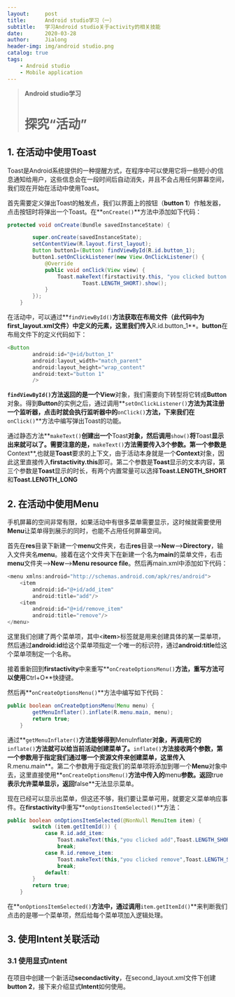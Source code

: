 ```yaml
---
layout:     post
title:      Android studio学习（一）
subtitle:   学习Android studio关于activity的相关技能
date:       2020-03-28
author:     Jialong
header-img: img/android studio.png
catalog: true
tags:
    - Android studio
    - Mobile application
---
```

> **Android studio学习**
>
> # 探究“活动”



## 1. 在活动中使用Toast

Toast是Android系统提供的一种提醒方式，在程序中可以使用它将一些短小的信息通知给用户，这些信息会在一段时间后自动消失，并且不会占用任何屏幕空间，我们现在开始在活动中使用Toast。



首先需要定义弹出Toast的触发点，我们以界面上的按钮（**button 1**）作触发器，点击按钮时将弹出一个Toast。在**`onCreate()`**方法中添加如下代码：

```java
protected void onCreate(Bundle savedInstanceState) {

        super.onCreate(savedInstanceState);
        setContentView(R.layout.first_layout);
        Button button1=(Button) findViewById(R.id.button_1);
        button1.setOnClickListener(new View.OnClickListener() {
            @Override
            public void onClick(View view) {
                Toast.makeText(firstactivity.this, "you clicked button 1",
                        Toast.LENGTH_SHORT).show();
            }
        });
    }
```

在活动中，可以通过**`findViewById()`**方法获取在布局文件（此代码中为first_layout.xml文件）中定义的元素，这里我们传入**R.id.button_1**。**button**在布局文件下的定义代码如下：

```java
<Button
        android:id="@+id/button_1"
        android:layout_width="match_parent"
        android:layout_height="wrap_content"
        android:text="button 1"
        />
```

**`findViewById()`**方法返回的是一个**View**对象，我们需要向下转型将它转成**Button**对象。得到**Button**的实例之后，通过调用**`setOnClickListener()`**方法为其注册一个监听器，点击时就会执行监听器中的**`onClick()`**方法，下来我们在**`onClick()`**方法中编写弹出Toast的功能。



通过静态方法**`makeText()`**创建出一个**Toast**对象，然后调用**`show()`**将**Toast**显示出来就可以了。需要注意的是，**`makeText()`**方法需要传入3个参数。第一个参数是**Context**,也就是**Toast**要求的上下文，由于活动本身就是一个**Context**对象，因此这里直接传入**firstactivity.this**即可。第二个参数是**Toast**显示的文本内容，第三个参数是**Toast**显示的时长，有两个内置常量可以选择**Toast.LENGTH_SHORT**和**Toast.LENGTH_LONG**





## 2. 在活动中使用Menu



手机屏幕的空间非常有限，如果活动中有很多菜单需要显示，这时候就需要使用**Menu**让菜单得到展示的同时，也能不占用任何屏幕空间。



首先在**res**目录下新建一个**menu**文件夹，右击**res**目录-->**New**-->**Directory**，输入文件夹名**menu**。接着在这个文件夹下在新建一个名为**main**的菜单文件，右击**menu**文件夹-->**New**-->**Menu resource file**。然后再main.xml中添加如下代码：

```java
<menu xmlns:android="http://schemas.android.com/apk/res/android">
    <item
        android:id="@+id/add_item"
        android:title="add"/>
    <item
        android:id="@+id/remove_item"
        android:title="remove"/>
</menu>
```



这里我们创建了两个菜单项，其中<**item**>标签就是用来创建具体的某一菜单项，然后通过**android:id**给这个菜单项指定一个唯一的标识符，通过**android:title**给这个菜单项制定一个名称。



接着重新回到**firstactivity**中来重写**`onCreateOptionsMenu()`**方法，重写方法可以使用**Ctrl+O**快捷键。

然后再**`onCreateOptionsMenu()`**方法中编写如下代码：

```java
public boolean onCreateOptionsMenu(Menu menu) {
        getMenuInflater().inflate(R.menu.main, menu);
        return true;
    }
```

通过**`getMenuInflater()`**方法能够得到**MenuInflater**对象，再调用它的**`inflate()`**方法就可以给当前活动创建菜单了。**`inflate()`**方法接收两个参数，第一个参数用于指定我们通过哪一个资源文件来创建菜单，这里传入**R.menu.main**。第二个参数用于指定我们的菜单项将添加到哪一个**Menu**对象中去，这里直接使用**`onCreateOptionsMenu()`**方法中传入的**menu**参数。返回**true**表示允许菜单显示，返回**false**无法显示菜单。



现在已经可以显示出菜单，但这还不够，我们要让菜单可用，就要定义菜单响应事件。在**firstactivity**中重写**`onOptionsItemSelected()`**方法：

```java 
public boolean onOptionsItemSelected(@NonNull MenuItem item) {
        switch (item.getItemId()) {
            case R.id.add_item:
                Toast.makeText(this,"you clicked add",Toast.LENGTH_SHORT).show();
                break;
            case R.id.remove_item:
                Toast.makeText(this,"you clicked remove",Toast.LENGTH_SHORT).show();
                break;
            default:
        }
        return true;
    }
```

在**`onOptionsItemSelected()`**方法中，通过调用**`item.getItemId()`**来判断我们点击的是哪一个菜单项，然后给每个菜单项加入逻辑处理。



## 3. 使用Intent关联活动



### 3.1 使用显式Intent



在项目中创建一个新活动**secondactivity**，在second_layout.xml文件下创建**button 2**，接下来介绍显式**Intent**如何使用。




